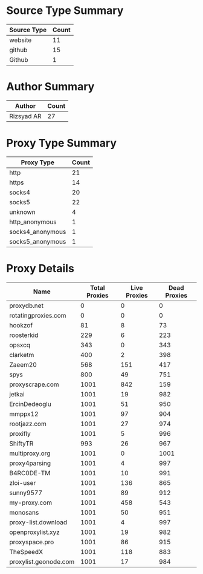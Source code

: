 # Source Type Summary

| Source Type | Count |
|-------------|-------|
| website | 11 |
| github | 15 |
| Github | 1 |


# Author Summary

| Author | Count |
|--------|-------|
| Rizsyad AR | 27 |


# Proxy Type Summary

| Proxy Type | Count |
|------------|-------|
| http | 21 |
| https | 14 |
| socks4 | 20 |
| socks5 | 22 |
| unknown | 4 |
| http_anonymous | 1 |
| socks4_anonymous | 1 |
| socks5_anonymous | 1 |


# Proxy Details

| Name | Total Proxies | Live Proxies | Dead Proxies |
|------|---------------|--------------|---------------|
| proxydb.net | 0 | 0 | 0 |
| rotatingproxies.com | 0 | 0 | 0 |
| hookzof | 81 | 8 | 73 |
| roosterkid | 229 | 6 | 223 |
| opsxcq | 343 | 0 | 343 |
| clarketm | 400 | 2 | 398 |
| Zaeem20 | 568 | 151 | 417 |
| spys | 800 | 49 | 751 |
| proxyscrape.com | 1001 | 842 | 159 |
| jetkai | 1001 | 19 | 982 |
| ErcinDedeoglu | 1001 | 51 | 950 |
| mmppx12 | 1001 | 97 | 904 |
| rootjazz.com | 1001 | 27 | 974 |
| proxifly | 1001 | 5 | 996 |
| ShiftyTR | 993 | 26 | 967 |
| multiproxy.org | 1001 | 0 | 1001 |
| proxy4parsing | 1001 | 4 | 997 |
| B4RC0DE-TM | 1001 | 10 | 991 |
| zloi-user | 1001 | 136 | 865 |
| sunny9577 | 1001 | 89 | 912 |
| my-proxy.com | 1001 | 458 | 543 |
| monosans | 1001 | 50 | 951 |
| proxy-list.download | 1001 | 4 | 997 |
| openproxylist.xyz | 1001 | 19 | 982 |
| proxyspace.pro | 1001 | 86 | 915 |
| TheSpeedX | 1001 | 118 | 883 |
| proxylist.geonode.com | 1001 | 17 | 984 |
